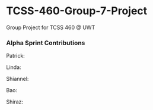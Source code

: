 # TCSS-460-Group-7-Project
Group Project for TCSS 460 @ UWT 

### Alpha Sprint Contributions
Patrick: 

Linda: 

Shiannel: 

Bao: 

Shiraz: 
